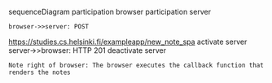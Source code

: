 sequenceDiagram
    participation browser
    participation server

    browser->>server: POST
https://studies.cs.helsinki.fi/exampleapp/new_note_spa
    activate server
    server->>browser: HTTP 201
    deactivate server

    Note right of browser: The browser executes the callback function that renders the notes
